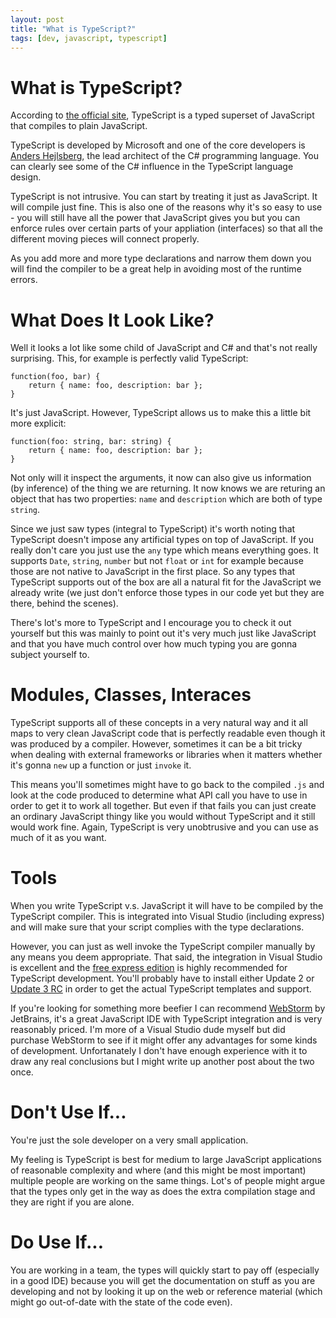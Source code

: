 ```yaml
---
layout: post
title: "What is TypeScript?"
tags: [dev, javascript, typescript]
---
```

# What is TypeScript?
According to [the official site](http://www.typescriptlang.org), TypeScript is a typed superset of JavaScript that compiles to plain JavaScript.

TypeScript is developed by Microsoft and one of the core developers is [Anders Hejlsberg](http://en.wikipedia.org/wiki/Anders_Hejlsberg), the lead architect of the C# programming language. You can clearly see some of the C# influence in the TypeScript language design.

TypeScript is not intrusive. You can start by treating it just as JavaScript. It will compile just fine. This is also one of the reasons why it's so easy to use - you will still have all the power that JavaScript gives you but you can enforce rules over certain parts of your appliation (interfaces) so that all the different moving pieces will connect properly.

As you add more and more type declarations and narrow them down you will find the compiler to be a great help in avoiding most of the runtime errors. 

# What Does It Look Like?
Well it looks a lot like some child of JavaScript and C# and that's not really surprising. This, for example is perfectly valid TypeScript:

    function(foo, bar) {
        return { name: foo, description: bar };
    }
    
It's just JavaScript. However, TypeScript allows us to make this a little bit more explicit:

    function(foo: string, bar: string) {
        return { name: foo, description: bar };
    }
    
Not only will it inspect the arguments, it now can also give us information (by inference) of the thing we are returning. It now knows we are returing an object that has two properties: `name` and `description` which are both of type `string`.

Since we just saw types (integral to TypeScript) it's worth noting that TypeScript doesn't impose any artificial types on top of JavaScript. If you really don't care you just use the `any` type which means everything goes. It supports `Date`, `string`, `number` but not `float` or `int` for example because those are not native to JavaScript in the first place. So any types that TypeScript supports out of the box are all a natural fit for the JavaScript we already write (we just don't enforce those types in our code yet but they are there, behind the scenes).

There's lot's more to TypeScript and I encourage you to check it out yourself but this was mainly to point out it's very much just like JavaScript and that you have much control over how much typing you are gonna subject yourself to.

# Modules, Classes, Interaces
TypeScript supports all of these concepts in a very natural way and it all maps to very clean JavaScript code that is perfectly readable even though it was produced by a compiler. However, sometimes it can be a bit tricky when dealing with external frameworks or libraries when it matters whether it's gonna `new` up a function or just `invoke` it.

This means you'll sometimes might have to go back to the compiled `.js` and look at the code produced to determine what API call you have to use in order to get it to work all together. But even if that fails you can just create an ordinary JavaScript thingy like you would without TypeScript and it still would work fine. Again, TypeScript is very unobtrusive and you can use as much of it as you want.

# Tools
When you write TypeScript v.s. JavaScript it will have to be compiled by the TypeScript compiler. This is integrated into Visual Studio (including express) and will make sure that your script complies with the type declarations. 

However, you can just as well invoke the TypeScript compiler manually by any means you deem appropriate. That said, the integration in Visual Studio is excellent and the [free express edition](http://www.visualstudio.com/downloads/download-visual-studio-vs#d-express-web) is highly recommended for TypeScript development. You'll probably have to install either Update 2 or [Update 3 RC](http://support.microsoft.com/kb/2933779) in order to get the actual TypeScript templates and support.

If you're looking for something more beefier I can recommend [WebStorm](http://www.jetbrains.com/webstorm/) by JetBrains, it's a great JavaScript IDE with TypeScript integration and is very reasonably priced. I'm more of a Visual Studio dude myself but did purchase WebStorm to see if it might offer any advantages for some kinds of development. Unfortanately I don't have enough experience with it to draw any real conclusions but I might write up another post about the two once.

# Don't Use If...
You're just the sole developer on a very small application.

My feeling is TypeScript is best for medium to large JavaScript applications of reasonable complexity and where (and this might be most important) multiple people are working on the same things. Lot's of people might argue that the types only get in the way as does the extra compilation stage and they are right if you are alone. 

# Do Use If...
You are working in a team, the types will quickly start to pay off (especially in a good IDE) because you will get the documentation on stuff as you are developing and not by looking it up on the web or reference material (which might go out-of-date with the state of the code even).